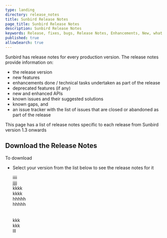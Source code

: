 ```yaml
---
type: landing
directory: release_notes
title: Sunbird Release Notes
page_title: Sunbird Release Notes
description: Sunbird Release Notes
keywords: Release, fixes, bugs, Release Notes, Enhancements, New, what's new, version
published: true
allowSearch: true
---
```


Sunbird has release notes for every production version. The release notes provide information on: 

- the release version
- new features
- enhancements done / technical tasks undertaken as part of the release
- deprecated features (if any)
- new and enhanced APIs
- known issues and their suggested solutions 
- known gaps, and
- an issue tracker with the list of issues that are closed or abandoned as part of the release 

This page has a list of release notes specific to each release from Sunbird version 1.3 onwards

## Download the Release Notes

To download 
- Select your version from the list below to see the release notes for it

   <div class="divTable">
                <div class="divTableBody">
                    <div class="divTableRow">
                        <div class="divTableCell">iiii</div>
                        <div class="divTableCell">jjjj</div>
                        <div class="divTableCell">kkkk</div>
                        <div class="divTableCell">kkkk</div>
                    </div>
                    <div class="divTableRow">
                        <div class="divTableCell">hhhhh</div>
                        <div class="divTableCell">hhhhh</div>
                        <div class="divTableCell">&nbsp;</div>
                        <div class="divTableCell">&nbsp;</div>
                    </div>
                    <div class="divTableRow">
                        <div class="divTableCell">kkk</div>
                        <div class="divTableCell">kkk</div>
                        <div class="divTableCell">lll</div>
                        <div class="divTableCell">&nbsp;</div>
                    </div>
                    <div class="divTableRow">
                        <div class="divTableCell">&nbsp;</div>
                        <div class="divTableCell">&nbsp;</div>
                        <div class="divTableCell">&nbsp;</div>
                        <div class="divTableCell">&nbsp;</div>
                    </div>
                </div>
            </div>
